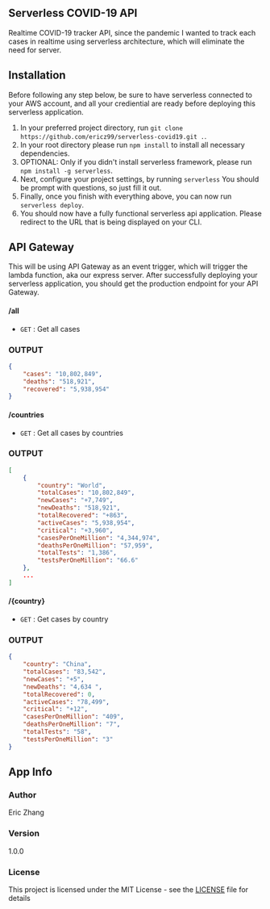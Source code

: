 ## Serverless COVID-19 API

Realtime COVID-19 tracker API, since the pandemic I wanted to track each cases in realtime using serverless architecture, which will eliminate the need for server.

## Installation

Before following any step below, be sure to have serverless connected to your AWS account, and all your crediential are ready before deploying this serverless application.

1. In your preferred project directory, run `git clone https://github.com/ericz99/serverless-covid19.git .`.
2. In your root directory please run `npm install` to install all necessary dependencies.
3. OPTIONAL: Only if you didn't install serverless framework, please run `npm install -g serverless`.
4. Next, configure your project settings, by running `serverless` You should be prompt with questions, so just fill it out.
5. Finally, once you finish with everything above, you can now run `serverless deploy`.
6. You should now have a fully functional serverless api application. Please redirect to the URL that is being displayed on your CLI.

## API Gateway

This will be using API Gateway as an event trigger, which will trigger the lambda function, aka our express server. After successfully deploying your serverless application, you should get the production endpoint for your API Gateway.

#### /all

- `GET` : Get all cases

### OUTPUT

```json
{
    "cases": "10,802,849",
    "deaths": "518,921",
    "recovered": "5,938,954"
}
```

#### /countries

- `GET` : Get all cases by countries

### OUTPUT

```json
[
    {
        "country": "World",
        "totalCases": "10,802,849",
        "newCases": "+7,749",
        "newDeaths": "518,921",
        "totalRecovered": "+863",
        "activeCases": "5,938,954",
        "critical": "+3,960",
        "casesPerOneMillion": "4,344,974",
        "deathsPerOneMillion": "57,959",
        "totalTests": "1,386",
        "testsPerOneMillion": "66.6"
    },
    ...
]
```

#### /{country}

- `GET` : Get cases by country

### OUTPUT

```json
{
    "country": "China",
    "totalCases": "83,542",
    "newCases": "+5",
    "newDeaths": "4,634 ",
    "totalRecovered": 0,
    "activeCases": "78,499",
    "critical": "+12",
    "casesPerOneMillion": "409",
    "deathsPerOneMillion": "7",
    "totalTests": "58",
    "testsPerOneMillion": "3"
}
```


## App Info

### Author

Eric Zhang

### Version

1.0.0

### License

This project is licensed under the MIT License - see the [LICENSE](LICENSE) file for details
